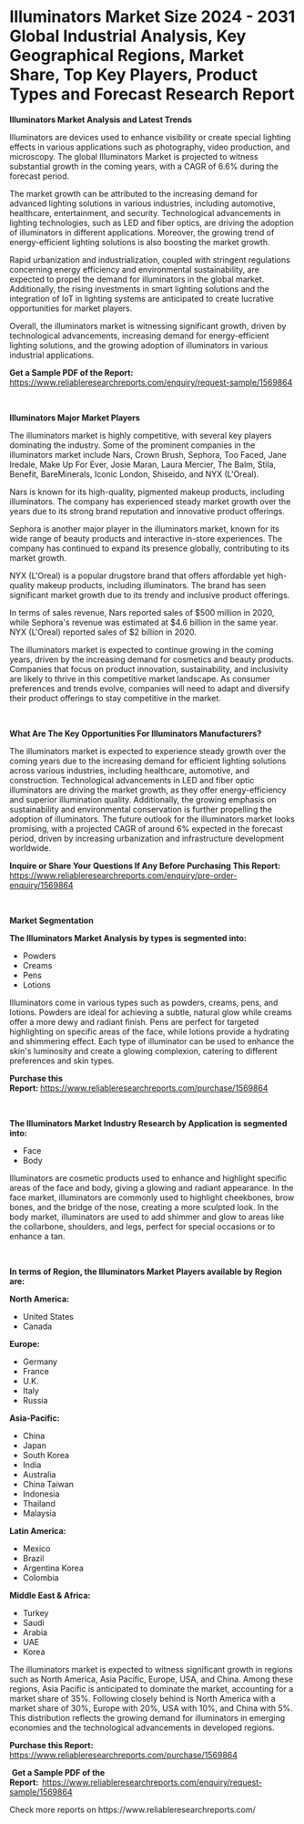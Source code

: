 <p><h1>Illuminators Market Size 2024 - 2031 Global Industrial Analysis, Key Geographical Regions, Market Share, Top Key Players, Product Types and Forecast Research Report</h1></p><p><strong>Illuminators Market Analysis and Latest Trends</strong></p>
<p><p>Illuminators are devices used to enhance visibility or create special lighting effects in various applications such as photography, video production, and microscopy. The global Illuminators Market is projected to witness substantial growth in the coming years, with a CAGR of 6.6% during the forecast period. </p><p>The market growth can be attributed to the increasing demand for advanced lighting solutions in various industries, including automotive, healthcare, entertainment, and security. Technological advancements in lighting technologies, such as LED and fiber optics, are driving the adoption of illuminators in different applications. Moreover, the growing trend of energy-efficient lighting solutions is also boosting the market growth.</p><p>Rapid urbanization and industrialization, coupled with stringent regulations concerning energy efficiency and environmental sustainability, are expected to propel the demand for illuminators in the global market. Additionally, the rising investments in smart lighting solutions and the integration of IoT in lighting systems are anticipated to create lucrative opportunities for market players.</p><p>Overall, the illuminators market is witnessing significant growth, driven by technological advancements, increasing demand for energy-efficient lighting solutions, and the growing adoption of illuminators in various industrial applications.</p></p>
<p><strong>Get a Sample PDF of the Report:&nbsp;</strong> <a href="https://www.reliableresearchreports.com/enquiry/request-sample/1569864">https://www.reliableresearchreports.com/enquiry/request-sample/1569864</a></p>
<p>&nbsp;</p>
<p><strong>Illuminators Major Market Players</strong></p>
<p><p>The illuminators market is highly competitive, with several key players dominating the industry. Some of the prominent companies in the illuminators market include Nars, Crown Brush, Sephora, Too Faced, Jane Iredale, Make Up For Ever, Josie Maran, Laura Mercier, The Balm, Stila, Benefit, BareMinerals, Iconic London, Shiseido, and NYX (L'Oreal).</p><p>Nars is known for its high-quality, pigmented makeup products, including illuminators. The company has experienced steady market growth over the years due to its strong brand reputation and innovative product offerings.</p><p>Sephora is another major player in the illuminators market, known for its wide range of beauty products and interactive in-store experiences. The company has continued to expand its presence globally, contributing to its market growth.</p><p>NYX (L'Oreal) is a popular drugstore brand that offers affordable yet high-quality makeup products, including illuminators. The brand has seen significant market growth due to its trendy and inclusive product offerings.</p><p>In terms of sales revenue, Nars reported sales of $500 million in 2020, while Sephora's revenue was estimated at $4.6 billion in the same year. NYX (L'Oreal) reported sales of $2 billion in 2020.</p><p>The illuminators market is expected to continue growing in the coming years, driven by the increasing demand for cosmetics and beauty products. Companies that focus on product innovation, sustainability, and inclusivity are likely to thrive in this competitive market landscape. As consumer preferences and trends evolve, companies will need to adapt and diversify their product offerings to stay competitive in the market.</p></p>
<p>&nbsp;</p>
<p><strong>What Are The Key Opportunities For Illuminators Manufacturers?</strong></p>
<p><p>The illuminators market is expected to experience steady growth over the coming years due to the increasing demand for efficient lighting solutions across various industries, including healthcare, automotive, and construction. Technological advancements in LED and fiber optic illuminators are driving the market growth, as they offer energy-efficiency and superior illumination quality. Additionally, the growing emphasis on sustainability and environmental conservation is further propelling the adoption of illuminators. The future outlook for the illuminators market looks promising, with a projected CAGR of around 6% expected in the forecast period, driven by increasing urbanization and infrastructure development worldwide.</p></p>
<p><strong>Inquire or Share Your Questions If Any Before Purchasing This Report:</strong> <a href="https://www.reliableresearchreports.com/enquiry/pre-order-enquiry/1569864">https://www.reliableresearchreports.com/enquiry/pre-order-enquiry/1569864</a></p>
<p>&nbsp;</p>
<p><strong>Market Segmentation</strong></p>
<p><strong>The Illuminators Market Analysis by types is segmented into:</strong></p>
<p><ul><li>Powders</li><li>Creams</li><li>Pens</li><li>Lotions</li></ul></p>
<p><p>Illuminators come in various types such as powders, creams, pens, and lotions. Powders are ideal for achieving a subtle, natural glow while creams offer a more dewy and radiant finish. Pens are perfect for targeted highlighting on specific areas of the face, while lotions provide a hydrating and shimmering effect. Each type of illuminator can be used to enhance the skin's luminosity and create a glowing complexion, catering to different preferences and skin types.</p></p>
<p><strong>Purchase this Report:&nbsp;</strong><a href="https://www.reliableresearchreports.com/purchase/1569864">https://www.reliableresearchreports.com/purchase/1569864</a></p>
<p>&nbsp;</p>
<p><strong>The Illuminators Market Industry Research by Application is segmented into:</strong></p>
<p><ul><li>Face</li><li>Body</li></ul></p>
<p><p>Illuminators are cosmetic products used to enhance and highlight specific areas of the face and body, giving a glowing and radiant appearance. In the face market, illuminators are commonly used to highlight cheekbones, brow bones, and the bridge of the nose, creating a more sculpted look. In the body market, illuminators are used to add shimmer and glow to areas like the collarbone, shoulders, and legs, perfect for special occasions or to enhance a tan.</p></p>
<p>&nbsp;</p>
<p><strong>In terms of Region, the Illuminators Market Players available by Region are:</strong></p>
<p>
    <p> <strong> North America: </strong>
        <ul>
            <li>United States</li>
            <li>Canada</li>
        </ul>
        </p> 
    <p> <strong> Europe: </strong>
        <ul>
            <li>Germany</li>
            <li>France</li>
            <li>U.K.</li>
            <li>Italy</li>
            <li>Russia</li>
        </ul>
        </p> 
    <p> <strong> Asia-Pacific: </strong>
        <ul>
            <li>China</li>
            <li>Japan</li>
            <li>South Korea</li>
            <li>India</li>
            <li>Australia</li>
            <li>China Taiwan</li>
            <li>Indonesia</li>
            <li>Thailand</li>
            <li>Malaysia</li>
        </ul>
        </p> 
    <p> <strong> Latin America: </strong>
        <ul>
            <li>Mexico</li>
            <li>Brazil</li>
            <li>Argentina Korea</li>
            <li>Colombia</li>
        </ul>
        </p> 
    <p> <strong> Middle East & Africa: </strong>
        <ul>
            <li>Turkey</li>
            <li>Saudi</li>
            <li>Arabia</li>
            <li>UAE</li>
            <li>Korea</li>
        </ul>
    </p>
    </p>
<p><p>The illuminators market is expected to witness significant growth in regions such as North America, Asia Pacific, Europe, USA, and China. Among these regions, Asia Pacific is anticipated to dominate the market, accounting for a market share of 35%. Following closely behind is North America with a market share of 30%, Europe with 20%, USA with 10%, and China with 5%. This distribution reflects the growing demand for illuminators in emerging economies and the technological advancements in developed regions.</p></p>
<p><strong>Purchase this Report: </strong><a href="https://www.reliableresearchreports.com/purchase/1569864">https://www.reliableresearchreports.com/purchase/1569864</a></p>
<p>&nbsp;<strong>Get a Sample PDF of the Report:&nbsp;&nbsp;</strong><a href="https://www.reliableresearchreports.com/enquiry/request-sample/1569864">https://www.reliableresearchreports.com/enquiry/request-sample/1569864</a></p>
<p><strong></strong></p>
<p>Check more reports on https://www.reliableresearchreports.com/</p>